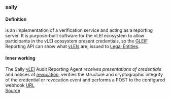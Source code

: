 ### sally

<h4>Definition</h4><p>is an implementation of a verification service and acting as a reporting server. It is purpose-built software for the vLEI ecosystem to allow participants in the vLEI ecosystem present credentials, so the <a href="GLEIF">GLEIF</a> Reporting API can show what <a href="vLEI">vLEIs</a> are; issued to <a href="legal-entity">Legal Entities</a>.</p><h4>Inner working</h4><p>The Sally <a href="vLEI">vLEI</a> Audit Reporting Agent <em>receives presentations of credentials</em> and notices of <a href="revocation-event">revocation</a>, verifies the structure and cryptographic integrity of the credential or revocation event and performs a POST to the configured webhook <a href="URL">URL</a><br><a href="https://github.com/GLEIF-IT/sally">Source</a></p>